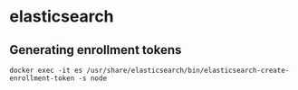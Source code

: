 # elasticsearch


## Generating enrollment tokens
````shell
docker exec -it es /usr/share/elasticsearch/bin/elasticsearch-create-enrollment-token -s node
````